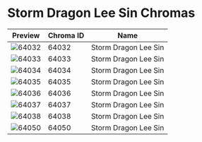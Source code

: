 # Storm Dragon Lee Sin Chromas

| Preview | Chroma ID | Name |
|---------|-----------|------|
| ![64032](https://raw.communitydragon.org/latest/plugins/rcp-be-lol-game-data/global/default/v1/champion-chroma-images/64/64032.png) | 64032 | Storm Dragon Lee Sin |
| ![64033](https://raw.communitydragon.org/latest/plugins/rcp-be-lol-game-data/global/default/v1/champion-chroma-images/64/64033.png) | 64033 | Storm Dragon Lee Sin |
| ![64034](https://raw.communitydragon.org/latest/plugins/rcp-be-lol-game-data/global/default/v1/champion-chroma-images/64/64034.png) | 64034 | Storm Dragon Lee Sin |
| ![64035](https://raw.communitydragon.org/latest/plugins/rcp-be-lol-game-data/global/default/v1/champion-chroma-images/64/64035.png) | 64035 | Storm Dragon Lee Sin |
| ![64036](https://raw.communitydragon.org/latest/plugins/rcp-be-lol-game-data/global/default/v1/champion-chroma-images/64/64036.png) | 64036 | Storm Dragon Lee Sin |
| ![64037](https://raw.communitydragon.org/latest/plugins/rcp-be-lol-game-data/global/default/v1/champion-chroma-images/64/64037.png) | 64037 | Storm Dragon Lee Sin |
| ![64038](https://raw.communitydragon.org/latest/plugins/rcp-be-lol-game-data/global/default/v1/champion-chroma-images/64/64038.png) | 64038 | Storm Dragon Lee Sin |
| ![64050](https://raw.communitydragon.org/latest/plugins/rcp-be-lol-game-data/global/default/v1/champion-chroma-images/64/64050.png) | 64050 | Storm Dragon Lee Sin |